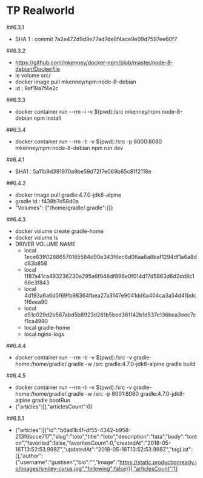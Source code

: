 # TP Realworld

##6.3.1

 * SHA 1 : commit 7a2e472d9d9e77ad7de8f4ace9e09d7597ee60f7

##6.3.2

 * https://github.com/mkenney/docker-npm/blob/master/node-8-debian/Dockerfile
 * le volume src/
 * docker image pull mkenney/npm:node-8-debian
 * id : 9af19a7f4e2c

##6.3.3 
 
 * docker container run --rm -i -v $(pwd):/src mkenney/npm:node-8-debian npm install
 
##6.3.4 

 * docker container run --rm -ti -v $(pwd):/src -p 8000:8080 mkenney/npm:node-8-debian npm run dev

##6.4.1

 * SHA1 : 5a11b9d391970a9be59d72f7e069b65c81f2118e

##6.4.2

 * docker image pull gradle:4.7.0-jdk8-alpine
 * gradle id : f438b7d58d0a
 * "Volumes": {"/home/gradle/.gradle":{}}

##6.4.3

 * docker volume create gradle-home
 * docker volume ls
 * DRIVER              VOLUME NAME
   * local               1ece63ff02886570185584d90e343f6ec6d06aa6a8baf1294df1a6a8dd83b858
   * local               1f87a41ca493236230e295a6f946df896e0f014d17d5863d6d2dd8c166e3f843
   * local               4d193a6a6d5f69fb98364fbea27a3147e9041dd6a404ca3a54d41bdc1f6eea90
   * local               d51c029d2b567abd5b8923d281b5bed361142b1d537e136bea3eec7cf1ca4990
   * local               gradle-home
   * local               nginx-logs

##6.4.4

 * docker container run --rm -ti -v $(pwd):/src -v gradle-home:/home/gradle/.gradle -w /src gradle:4.7.0-jdk8-alpine gradle build

##6.4.5

 * docker container run --rm -ti -v $(pwd):/src -v gradle-home:/home/gradle/.gradle -w /src -p 8001:8080 gradle:4.7.0-jdk8-alpine gradle bootRun
 * {"articles":[],"articlesCount":0}

##6.5.1

 * {"articles":[{"id":"b6ad1b4f-df55-4342-b958-213f6bcce717","slug":"toto","title":"toto","description":"tata","body":"tonton","favorited":false,"favoritesCount":0,"createdAt":"2018-05-16T13:52:53.998Z","updatedAt":"2018-05-16T13:52:53.998Z","tagList":[],"author":{"username":"gustisen","bio":"","image":"https://static.productionready.io/images/smiley-cyrus.jpg","following":false}}],"articlesCount":1}

